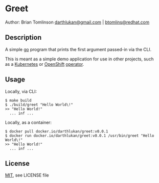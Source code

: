 # Greet

Author: Brian Tomlinson <darthlukan@gmail.com> | <btomlins@redhat.com>


## Description

A simple [go](https://golang.org) program that prints the first argument passed-in via the CLI.

This is meant as a simple demo application for use in other projects, such as a [Kubernetes](https://kubernetes.io) or [OpenShift](https://www.openshift.com/)
[operator](https://github.com/operator-framework/operator-sdk).


## Usage

Locally, via CLI:
```
$ make build
$ ./build/greet "Hello World\!"
>> "Hello World!"
  ... inf ...
```

Locally, as a container:
```
$ docker pull docker.io/darthlukan/greet:v0.0.1
$ docker run docker.io/darthlukan/greet:v0.0.1 /usr/bin/greet "Hello World\!"
>> "Hello World!"
  ... inf ...
```


## License

[MIT](https://opensource.org/licenses/MIT), see LICENSE file
